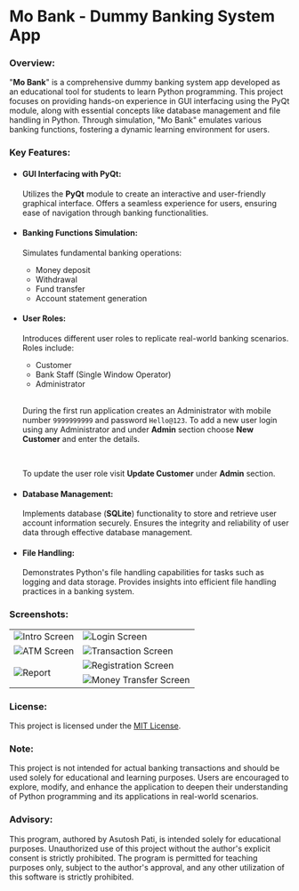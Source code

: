 # Mo Bank - Dummy Banking System App

### Overview:
"**Mo Bank**" is a comprehensive dummy banking system app developed as an educational tool for students to learn Python 
programming. This project focuses on providing hands-on experience in GUI interfacing using the PyQt module, along with 
essential concepts like database management and file handling in Python. Through simulation, "Mo Bank" emulates various 
banking functions, fostering a dynamic learning environment for users.

### Key Features:
- #### GUI Interfacing with PyQt:
    Utilizes the **PyQt** module to create an interactive and user-friendly graphical interface. Offers a seamless 
experience for users, ensuring ease of navigation through banking functionalities.

- #### Banking Functions Simulation:
    Simulates fundamental banking operations:
    - Money deposit
    - Withdrawal
    - Fund transfer
    - Account statement generation

- #### User Roles:
    Introduces different user roles to replicate real-world banking scenarios.
    Roles include:
    - Customer
    - Bank Staff (Single Window Operator)
    - Administrator
  
  <br>
  
  During the first run application creates an Administrator with mobile number ```9999999999``` and password 
  ```Hello@123```. To add a new user login using any Administrator and under **Admin** section choose **New Customer**
  and enter the details.

  <br>
  
  To update the user role visit **Update Customer** under **Admin** section.

- #### Database Management:
    Implements database (**SQLite**) functionality to store and retrieve user account information securely. Ensures the integrity and
reliability of user data through effective database management.

- #### File Handling:
    Demonstrates Python's file handling capabilities for tasks such as logging and data storage. Provides insights into 
efficient file handling practices in a banking system.

### Screenshots:
<table style="width: 100%">
  <tr>
    <td><img src="./screenshots/intro_screen.JPG" alt="Intro Screen"></td>
    <td><img src="./screenshots/login_screen.JPG" alt="Login Screen"></td>
  </tr>
  <tr>
    <td><img src="./screenshots/atm_screen.JPG" alt="ATM Screen"></td>
    <td><img src="./screenshots/transaction_screen.JPG" alt="Transaction Screen"></td>
  </tr>
  <tr>
    <td rowspan="2"><img src="./screenshots/report.JPG" alt="Report"></td>
    <td><img src="./screenshots/registration_screen.JPG" alt="Registration Screen"></td>
  </tr>
  <tr>
    <td><img src="./screenshots/money_transfer_screen.JPG" alt="Money Transfer Screen"></td>
  </tr>
</table>

### License:
This project is licensed under the [MIT License](./LICENSE).

### Note:
This project is not intended for actual banking transactions and should be used solely for educational and learning 
purposes. Users are encouraged to explore, modify, and enhance the application to deepen their understanding of Python 
programming and its applications in real-world scenarios.

### Advisory:
This program, authored by Asutosh Pati, is intended solely for educational purposes. Unauthorized use of this project 
without the author's explicit consent is strictly prohibited. The program is permitted for teaching purposes only, 
subject to the author's approval, and any other utilization of this software is strictly prohibited.

